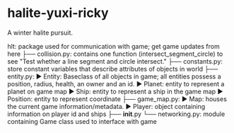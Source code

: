 # halite-yuxi-ricky
A winter halite pursuit.

hlt: package used for communication with game; get game updates from here
├── collision.py: contains one function (intersect_segment_circle) to see "Test whether a line segment and circle intersect."
├── constants.py: store constant variables that describe attributes of objects in world
├── entity.py:
    ▶ Entity: Baseclass of all objects in game; all entities possess
        a position, radius, health, an owner and an id.
    ▶ Planet: entity to represent a planet on game map
    ▶ Ship: entity to represent a ship in the game map
    ▶ Position: entity to represent coordinate
├── game\_map.py:
    ▶ Map: houses the current game information/metadata.
    ▶ Player: object containing information on player id and ships
├── __init__.py
└── networking.py: module containing Game class used to interface with game
